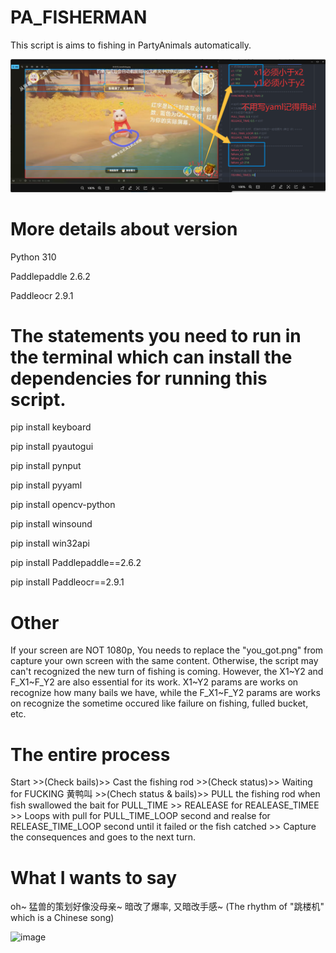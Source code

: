 # PA_FISHERMAN
This script is aims to fishing in PartyAnimals automatically.

![image](https://github.com/SmerryBeta/PA_FISHERMAN/blob/main/github_tutorial_img/howtouses.png)

# More details about version
Python 310

Paddlepaddle 2.6.2

Paddleocr 2.9.1

# The statements you need to run in the terminal which can install the dependencies for running this script.

pip install keyboard

pip install pyautogui

pip install pynput

pip install pyyaml

pip install opencv-python

pip install winsound

pip install win32api

pip install Paddlepaddle==2.6.2

pip install Paddleocr==2.9.1

# Other 

If your screen are NOT 1080p, You needs to replace the "you_got.png" from capture your own screen with the same content. Otherwise, the script may can't recognized the new turn of fishing is coming. 
However, the X1~Y2 and F_X1~F_Y2 are also essential for its work. X1~Y2 params are works on recognize how many bails we have, while the  F_X1~F_Y2 params are works on recognize the sometime occured like failure on fishing, fulled bucket, etc.

# The entire process

Start >>(Check bails)>> Cast the fishing rod >>(Check status)>> Waiting for FUCKING 黄鸭叫 >>(Chech status & bails)>> PULL the fishing rod when fish swallowed the bait for PULL_TIME >> 
REALEASE for REALEASE_TIMEE >> Loops with pull for PULL_TIME_LOOP second and realse for RELEASE_TIME_LOOP second until it failed or the fish catched >> Capture the consequences and goes to the next turn.

# What I wants to say

oh~ 猛兽的策划好像没母亲~ 暗改了爆率, 又暗改手感~ (The rhythm of "跳楼机" which is a Chinese song)

<img width="594" height="923" alt="image" src="https://github.com/user-attachments/assets/5fa907cf-37f1-46bf-9733-cb97fa73f508" />
